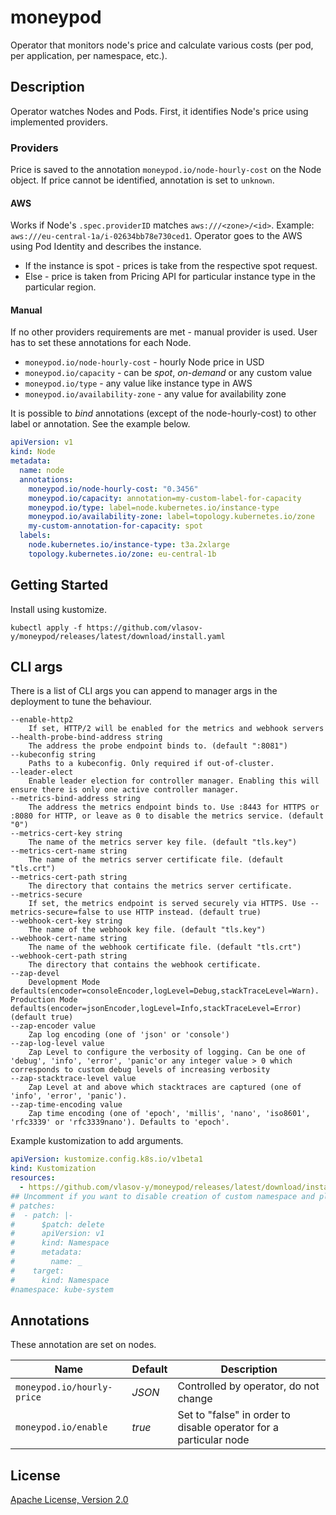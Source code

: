 # moneypod

Operator that monitors node's price and calculate various costs (per pod, per application, per namespace, etc.).

## Description

Operator watches Nodes and Pods. First, it identifies Node's price using implemented providers.

### Providers

Price is saved to the annotation `moneypod.io/node-hourly-cost` on the Node object.
If price cannot be identified, annotation is set to `unknown`.

#### AWS

Works if Node's `.spec.providerID` matches `aws:///<zone>/<id>`. Example: `aws:///eu-central-1a/i-02634bb78e730ced1`.
Operator goes to the AWS using Pod Identity and describes the instance.

- If the instance is spot - prices is take from the respective spot request.
- Else - price is taken from Pricing API for particular instance type in the particular region.

#### Manual

If no other providers requirements are met - manual provider is used.
User has to set these annotations for each Node.

- `moneypod.io/node-hourly-cost` - hourly Node price in USD
- `moneypod.io/capacity` - can be *spot*, *on-demand* or any custom value
- `moneypod.io/type` - any value like instance type in AWS
- `moneypod.io/availability-zone` - any value for availability zone

It is possible to *bind* annotations (except of the node-hourly-cost) to other label or annotation. See the example below.

```yaml
apiVersion: v1
kind: Node
metadata:
  name: node
  annotations:
    moneypod.io/node-hourly-cost: "0.3456"
    moneypod.io/capacity: annotation=my-custom-label-for-capacity
    moneypod.io/type: label=node.kubernetes.io/instance-type
    moneypod.io/availability-zone: label=topology.kubernetes.io/zone
    my-custom-annotation-for-capacity: spot
  labels:
    node.kubernetes.io/instance-type: t3a.2xlarge
    topology.kubernetes.io/zone: eu-central-1b
```

## Getting Started

Install using kustomize.

```shell
kubectl apply -f https://github.com/vlasov-y/moneypod/releases/latest/download/install.yaml
```

## CLI args

There is a list of CLI args you can append to manager args in the deployment to tune the behaviour.

```shell
--enable-http2
    If set, HTTP/2 will be enabled for the metrics and webhook servers
--health-probe-bind-address string
    The address the probe endpoint binds to. (default ":8081")
--kubeconfig string
    Paths to a kubeconfig. Only required if out-of-cluster.
--leader-elect
    Enable leader election for controller manager. Enabling this will ensure there is only one active controller manager.
--metrics-bind-address string
    The address the metrics endpoint binds to. Use :8443 for HTTPS or :8080 for HTTP, or leave as 0 to disable the metrics service. (default "0")
--metrics-cert-key string
    The name of the metrics server key file. (default "tls.key")
--metrics-cert-name string
    The name of the metrics server certificate file. (default "tls.crt")
--metrics-cert-path string
    The directory that contains the metrics server certificate.
--metrics-secure
    If set, the metrics endpoint is served securely via HTTPS. Use --metrics-secure=false to use HTTP instead. (default true)
--webhook-cert-key string
    The name of the webhook key file. (default "tls.key")
--webhook-cert-name string
    The name of the webhook certificate file. (default "tls.crt")
--webhook-cert-path string
    The directory that contains the webhook certificate.
--zap-devel
    Development Mode defaults(encoder=consoleEncoder,logLevel=Debug,stackTraceLevel=Warn). Production Mode defaults(encoder=jsonEncoder,logLevel=Info,stackTraceLevel=Error) (default true)
--zap-encoder value
    Zap log encoding (one of 'json' or 'console')
--zap-log-level value
    Zap Level to configure the verbosity of logging. Can be one of 'debug', 'info', 'error', 'panic'or any integer value > 0 which corresponds to custom debug levels of increasing verbosity
--zap-stacktrace-level value
    Zap Level at and above which stacktraces are captured (one of 'info', 'error', 'panic').
--zap-time-encoding value
    Zap time encoding (one of 'epoch', 'millis', 'nano', 'iso8601', 'rfc3339' or 'rfc3339nano'). Defaults to 'epoch'.
```

Example kustomization to add arguments.

```yaml
apiVersion: kustomize.config.k8s.io/v1beta1
kind: Kustomization
resources:
  - https://github.com/vlasov-y/moneypod/releases/latest/download/install.yaml
## Uncomment if you want to disable creation of custom namespace and plan to use system one instead
# patches:
#  - patch: |-
#      $patch: delete
#      apiVersion: v1
#      kind: Namespace
#      metadata:
#        name: _
#    target:
#      kind: Namespace
#namespace: kube-system

```

## Annotations

These annotation are set on nodes.

| Name                          | Default | Description                                                       |
| ----------------------------- | ------- | ----------------------------------------------------------------- |
| `moneypod.io/hourly-price`  | *JSON*  | Controlled by operator, do not change                             |
| `moneypod.io/enable` | *true*  | Set to "false" in order to disable operator for a particular node |


## License

[Apache License, Version 2.0](LICENSE)
